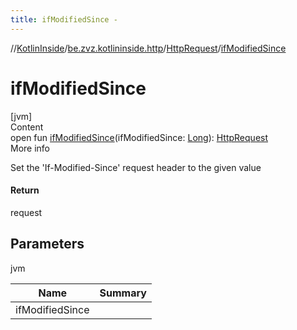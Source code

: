 ```yaml
---
title: ifModifiedSince -
---
```

//[KotlinInside](../../index.md)/[be.zvz.kotlininside.http](../index.md)/[HttpRequest](index.md)/[ifModifiedSince](if-modified-since.md)



# ifModifiedSince  
[jvm]  
Content  
open fun [ifModifiedSince](if-modified-since.md)(ifModifiedSince: [Long](https://kotlinlang.org/api/latest/jvm/stdlib/kotlin/-long/index.html)): [HttpRequest](index.md)  
More info  


Set the 'If-Modified-Since' request header to the given value



#### Return  


request



## Parameters  
  
jvm  
  
|  Name|  Summary| 
|---|---|
| <a name="be.zvz.kotlininside.http/HttpRequest/ifModifiedSince/#long/PointingToDeclaration/"></a>ifModifiedSince| <a name="be.zvz.kotlininside.http/HttpRequest/ifModifiedSince/#long/PointingToDeclaration/"></a>
  
  



